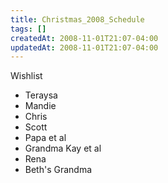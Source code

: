 ```yaml
---
title: Christmas_2008_Schedule
tags: []
createdAt: 2008-11-01T21:07-04:00
updatedAt: 2008-11-01T21:07-04:00
---
```


Wishlist
* Teraysa
* Mandie
* Chris
* Scott
* Papa et al
* Grandma Kay et al
* Rena
* Beth's Grandma

